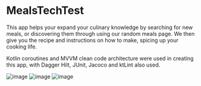 # MealsTechTest

This app helps your expand your culinary knowledge by searching for new meals, or discovering them through using our random meals page. 
We then give you the recipe and instructions on how to make, spicing up your cooking life.

Kotlin coroutines and MVVM clean code architecture were used in creating this app, with  Dagger Hilt, JUnit, Jacoco and ktLint also used.

![image](https://user-images.githubusercontent.com/112553152/196382179-01e986cc-4fb9-49c0-9e49-e0a8f6d1b2ac.png)
![image](https://user-images.githubusercontent.com/112553152/196382343-07960e84-68c5-444e-8818-7a9679f0133a.png)
![image](https://user-images.githubusercontent.com/112553152/196382442-47429708-a924-4e37-9042-a3336ae3dcb0.png)
